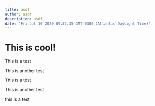 ```yaml
---
title: asdf
author: asdf
description: asdf
date: 'Fri Jul 10 2020 09:32:35 GMT-0300 (Atlantic Daylight Time)'
---
```

# This is cool!

This is a test

This is another test

This is a test

This is another test

this is a test